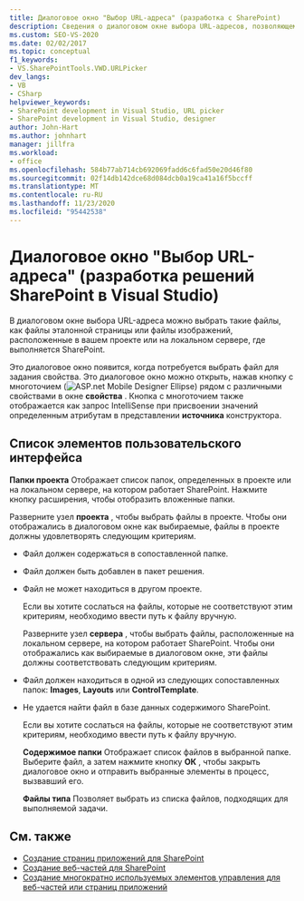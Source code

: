 ```yaml
---
title: Диалоговое окно "Выбор URL-адреса" (разработка с SharePoint)
description: Сведения о диалоговом окне выбора URL-адресов, позволяющем пользователю выбрать файлы, расположенные в проекте или на локальном сервере, на котором работает SharePoint.
ms.custom: SEO-VS-2020
ms.date: 02/02/2017
ms.topic: conceptual
f1_keywords:
- VS.SharePointTools.VWD.URLPicker
dev_langs:
- VB
- CSharp
helpviewer_keywords:
- SharePoint development in Visual Studio, URL picker
- SharePoint development in Visual Studio, designer
author: John-Hart
ms.author: johnhart
manager: jillfra
ms.workload:
- office
ms.openlocfilehash: 584b77ab714cb692069fadd6c6fad50e20d46f80
ms.sourcegitcommit: 02f14db142dce68d084dcb0a19ca41a16f5bccff
ms.translationtype: MT
ms.contentlocale: ru-RU
ms.lasthandoff: 11/23/2020
ms.locfileid: "95442538"
---
```

# <a name="url-picker-dialog-box-sharepoint-development-in-visual-studio"></a>Диалоговое окно "Выбор URL-адреса" (разработка решений SharePoint в Visual Studio)
  В диалоговом окне выбора URL-адреса можно выбрать такие файлы, как файлы эталонной страницы или файлы изображений, расположенные в вашем проекте или на локальном сервере, где выполняется SharePoint.

 Это диалоговое окно появится, когда потребуется выбрать файл для задания свойства. Это диалоговое окно можно открыть, нажав кнопку с многоточием (![ASP.net Mobile Designer Ellipse](../sharepoint/media/mwellipsis.gif "Эллипс конструктора ASP.NET для мобильных устройств")) рядом с различными свойствами в окне **свойства** . Кнопка с многоточием также отображается как запрос IntelliSense при присвоении значений определенным атрибутам в представлении **источника** конструктора.

## <a name="uielement-list"></a>Список элементов пользовательского интерфейса
 **Папки проекта** Отображает список папок, определенных в проекте или на локальном сервере, на котором работает SharePoint. Нажмите кнопку расширения, чтобы отобразить вложенные папки.

 Разверните узел **проекта** , чтобы выбрать файлы в проекте. Чтобы они отображались в диалоговом окне как выбираемые, файлы в проекте должны удовлетворять следующим критериям.

- Файл должен содержаться в сопоставленной папке.

- Файл должен быть добавлен в пакет решения.

- Файл не может находиться в другом проекте.

  Если вы хотите сослаться на файлы, которые не соответствуют этим критериям, необходимо ввести путь к файлу вручную.

  Разверните узел **сервера** , чтобы выбрать файлы, расположенные на локальном сервере, на котором работает SharePoint. Чтобы они отображались как выбираемые в диалоговом окне, эти файлы должны соответствовать следующим критериям.

- Файл должен находиться в одной из следующих сопоставленных папок: **Images**, **Layouts** или **ControlTemplate**.

- Не удается найти файл в базе данных содержимого SharePoint.

  Если вы хотите сослаться на файлы, которые не соответствуют этим критериям, необходимо ввести путь к файлу вручную.

  **Содержимое папки** Отображает список файлов в выбранной папке. Выберите файл, а затем нажмите кнопку **ОК** , чтобы закрыть диалоговое окно и отправить выбранные элементы в процесс, вызвавший его.

  **Файлы типа** Позволяет выбрать из списка файлов, подходящих для выполняемой задачи.

## <a name="see-also"></a>См. также
- [Создание страниц приложений для SharePoint](../sharepoint/creating-application-pages-for-sharepoint.md)
- [Создание веб-частей для SharePoint](../sharepoint/creating-web-parts-for-sharepoint.md)
- [Создание многократно используемых элементов управления для веб-частей или страниц приложений](../sharepoint/creating-reusable-controls-for-web-parts-or-application-pages.md)
